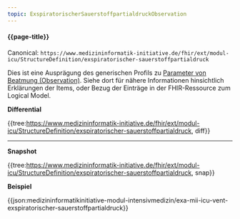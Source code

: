```yaml
---
topic: ExspiratorischerSauerstoffpartialdruckObservation
---
```

#### {{page-title}}

Canonical: 
```https://www.medizininformatik-initiative.de/fhir/ext/modul-icu/StructureDefinition/exspiratorischer-sauerstoffpartialdruck```
<br> 

Dies ist eine Ausprägung des generischen Profils zu [Parameter von Beatmung (Observation)](https://www.medizininformatik-initiative.de/fhir/ext/modul-icu/StructureDefinition/mii-parameter-von-beatmung). Siehe dort für nähere Informationen hinsichtlich Erklärungen der Items, oder Bezug der Einträge in der FHIR-Ressource zum Logical Model. 

**Differential**

{{tree:https://www.medizininformatik-initiative.de/fhir/ext/modul-icu/StructureDefinition/exspiratorischer-sauerstoffpartialdruck, diff}}

---

**Snapshot**

{{tree:https://www.medizininformatik-initiative.de/fhir/ext/modul-icu/StructureDefinition/exspiratorischer-sauerstoffpartialdruck, snap}}

**Beispiel**

{{json:medizininformatikinitiative-modul-intensivmedizin/exa-mii-icu-vent-exspiratorischer-sauerstoffpartialdruck}}